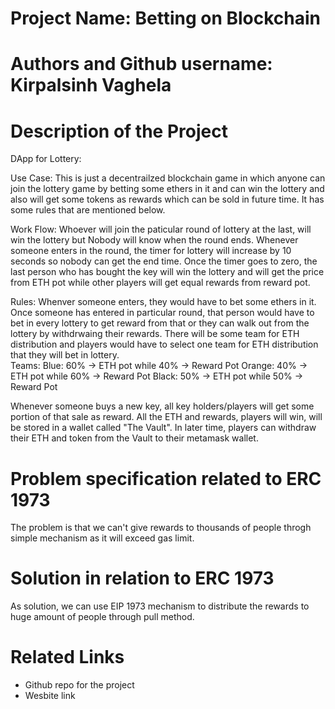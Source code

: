# Project Name: Betting on Blockchain   

# Authors and Github username: Kirpalsinh Vaghela

# Description of the Project 

DApp for Lottery:

Use Case: This is just a decentrailzed blockchain game in which anyone can join the lottery game by betting some ethers in it and can win the lottery and also will get some  tokens as rewards which can be sold in future time. It has some rules that are mentioned below.

Work Flow:
Whoever will join the paticular round of lottery at the last, will win the lottery but Nobody will know when the round ends. Whenever someone enters in the round, the timer for lottery will increase by 10 seconds so nobody can get the end time. Once the timer goes to zero, the last person who has bought the key will win the lottery and will get the price from ETH pot while other players will get equal rewards from reward pot.

 
Rules:
Whenver someone enters, they would have to bet some ethers in it. Once someone has entered in particular round, that person would have to bet in every lottery to get reward from that or they can walk out from the lottery by withdrwaing their rewards.
There will be some team for ETH distribution and players would have to select one team for ETH distribution that they will bet in lottery.      
Teams:
Blue: 60% -> ETH pot while 40% -> Reward Pot
Orange: 40% -> ETH pot while 60% -> Reward Pot
Black: 50% -> ETH pot while 50% -> Reward Pot 

Whenever someone buys a new key, all key holders/players will get some portion of that sale as reward.
All the ETH and rewards, players will win, will be stored in a wallet called "The Vault". In later time, players can withdraw their ETH and token from the Vault to their metamask wallet.

# Problem specification related to ERC 1973
The problem is that we can't give rewards to thousands of people throgh simple mechanism as it will exceed gas limit.  

# Solution in relation to ERC 1973 
As solution, we can use EIP 1973 mechanism to distribute the rewards to huge amount of people through pull method.
 

# Related Links

* Github repo for the project
* Wesbite link



